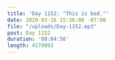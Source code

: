 ```yaml
---
title: 'Day 1152: "This is bad."'
date: 2020-03-16 15:36:00 -07:00
file: "/uploads/Day-1152.mp3"
post: Day 1152
duration: '00:04:56'
length: 4179093
---
```


